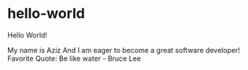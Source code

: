 # hello-world

Hello World!

My name is Aziz And I am eager to become a great software developer!
Favorite Quote: Be like water - Bruce Lee
